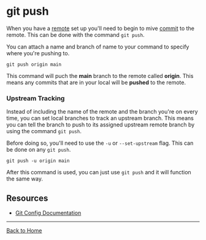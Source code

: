 # git push
When you have a [remote](./Remote.md) set up you'll need to begin to mive [commit](./Commit.md) to the remote.
This can be done with the command `git push`.

You can attach a name and branch of name to your command to specify where you're pushing to.

```
git push origin main
```

This command will puch the **main** branch to the remote called **origin**.
This means any commits that are in your local will be **pushed** to the remote.

### Upstream Tracking
Instead of including the name of the remote and the branch you're on every time, you can set local branches to track an upstream branch.
This means you can tell the branch to push to its assigned upstream remote branch by using the command `git push`.

Before doing so, you'll need to use the `-u` or `--set-upstream` flag. This can be done on any `git push`.

```
git push -u origin main
```

After this command is used, you can just use `git push` and it will function the same way.

## Resources
- [Git Config Documentation](https://git-scm.com/docs/git-config)

---

[Back to Home](../README.md)